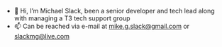 - 👋 Hi, I’m Michael Slack, been a senior developer and tech lead along with managing a T3 tech support group
- 📫 Can be reached via e-mail at mike.g.slack@gmail.com or slackmg@live.com

<!---
mgslack/mgslack is a ✨ special ✨ repository because its `README.md` (this file) appears on your GitHub profile.
You can click the Preview link to take a look at your changes.
--->
